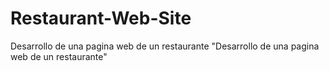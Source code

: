 # Restaurant-Web-Site
Desarrollo de una pagina web de un restaurante
"Desarrollo de una pagina web de un restaurante" 
